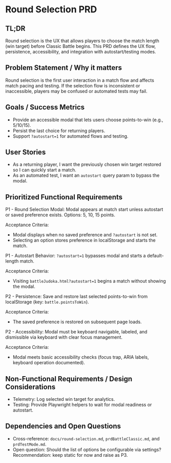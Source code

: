 # Round Selection PRD

## TL;DR

Round selection is the UX that allows players to choose the match length (win target) before Classic Battle begins. This PRD defines the UX flow, persistence, accessibility, and integration with autostart/testing modes.

## Problem Statement / Why it matters

Round selection is the first user interaction in a match flow and affects match pacing and testing. If the selection flow is inconsistent or inaccessible, players may be confused or automated tests may fail.

## Goals / Success Metrics

- Provide an accessible modal that lets users choose points-to-win (e.g., 5/10/15).
- Persist the last choice for returning players.
- Support `?autostart=1` for automated flows and testing.

## User Stories

- As a returning player, I want the previously chosen win target restored so I can quickly start a match.
- As an automated test, I want an `autostart` query param to bypass the modal.

## Prioritized Functional Requirements

P1 - Round Selection Modal: Modal appears at match start unless autostart or saved preference exists. Options: 5, 10, 15 points.

Acceptance Criteria:

- Modal displays when no saved preference and `?autostart` is not set.
- Selecting an option stores preference in localStorage and starts the match.

P1 - Autostart Behavior: `?autostart=1` bypasses modal and starts a default-length match.

Acceptance Criteria:

- Visiting `battleJudoka.html?autostart=1` begins a match without showing the modal.

P2 - Persistence: Save and restore last selected points-to-win from localStorage (key: `battle.pointsToWin`).

Acceptance Criteria:

- The saved preference is restored on subsequent page loads.

P2 - Accessibility: Modal must be keyboard navigable, labeled, and dismissible via keyboard with clear focus management.

Acceptance Criteria:

- Modal meets basic accessibility checks (focus trap, ARIA labels, keyboard operation documented).

## Non-Functional Requirements / Design Considerations

- Telemetry: Log selected win target for analytics.
- Testing: Provide Playwright helpers to wait for modal readiness or autostart.

## Dependencies and Open Questions

- Cross-reference: `docs/round-selection.md`, `prdBattleClassic.md`, and `prdTestMode.md`.
- Open question: Should the list of options be configurable via settings? Recommendation: keep static for now and raise as P3.
